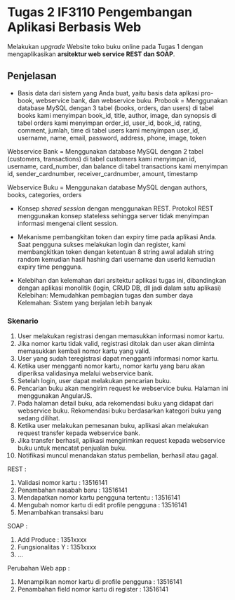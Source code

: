 # Tugas 2 IF3110 Pengembangan Aplikasi Berbasis Web 

Melakukan *upgrade* Website toko buku online pada Tugas 1 dengan mengaplikasikan **arsitektur web service REST dan SOAP**.

## Penjelasan
- Basis data dari sistem yang Anda buat, yaitu basis data aplkasi pro-book, webservice bank, dan webservice buku.
Probook = Menggunakan database MySQL dengan 3 tabel (books, orders, dan users)
di tabel books kami menyimpan book_id, title, author, image, dan synopsis
di tabel orders kami menyimpan order_id, user_id, book_id, rating, comment, jumlah, time
di tabel users kami menyimpan user_id, username, name, email, password, address, phone, image, token

Webservice Bank = Menggunakan database MySQL dengan 2 tabel (customers, transactions)
di tabel customers kami menyimpan id, username, card_number, dan balance
di tabel transactions kami menyimpan id, sender_cardnumber, receiver_cardnumber, amount, timestamp

Webservice Buku = Menggunakan database MySQL dengan authors, books, categories, orders

- Konsep *shared session* dengan menggunakan REST.
Protokol REST menggunakan konsep stateless sehingga server tidak menyimpan informasi mengenai client session.

- Mekanisme pembangkitan token dan expiry time pada aplikasi Anda.
Saat pengguna sukses melakukan login dan register, kami membangkitkan token dengan ketentuan 8 string awal adalah string random kemudian hasil hashing dari username dan userId kemudian expiry time pengguna.

- Kelebihan dan kelemahan dari arsitektur aplikasi tugas ini, dibandingkan dengan aplikasi monolitik (login, CRUD DB, dll jadi dalam satu aplikasi)
Kelebihan: Memudahkan pembagian tugas dan sumber daya
Kelemahan: Sistem yang berjalan lebih banyak

### Skenario

1. User melakukan registrasi dengan memasukkan informasi nomor kartu.
2. Jika nomor kartu tidak valid, registrasi ditolak dan user akan diminta memasukkan kembali nomor kartu yang valid.
3. User yang sudah teregistrasi dapat mengganti informasi nomor kartu.
4. Ketika user mengganti nomor kartu, nomor kartu yang baru akan diperiksa validasinya melalui webservice bank.
5. Setelah login, user dapat melakukan pencarian buku.
6. Pencarian buku akan mengirim request ke webservice buku. Halaman ini menggunakan AngularJS.
7. Pada halaman detail buku, ada rekomendasi buku yang didapat dari webservice buku. Rekomendasi buku berdasarkan kategori buku yang sedang dilihat.
8. Ketika user melakukan pemesanan buku, aplikasi akan melakukan request transfer kepada webservice bank.
9. Jika transfer berhasil, aplikasi mengirimkan request kepada webservice buku untuk mencatat penjualan buku.
10. Notifikasi muncul menandakan status pembelian, berhasil atau gagal.

REST :
1. Validasi nomor kartu : 13516141
1. Penambahan nasabah baru : 13516141
1. Mendapatkan nomor kartu pengguna tertentu : 13516141
1. Mengubah nomor kartu di edit profile pengguna : 13516141
1. Menambahkan transaksi baru

SOAP :
1. Add Produce : 1351xxxx
2. Fungsionalitas Y : 1351xxxx
3. ...

Perubahan Web app :
1. Menampilkan nomor kartu di profile pengguna : 13516141
1. Penambahan field nomor kartu di register : 13516141
